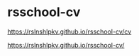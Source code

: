 # rsschool-cv

https://rslnshlpkv.github.io/rsschool-cv/cv

https://rslnshlpkv.github.io/rsschool-cv/